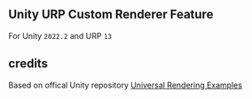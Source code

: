 ## Unity URP Custom Renderer Feature
For Unity `2022.2` and URP `13`

## credits
Based on offical Unity repository [Universal Rendering Examples](https://github.com/Unity-Technologies/UniversalRenderingExamples)
